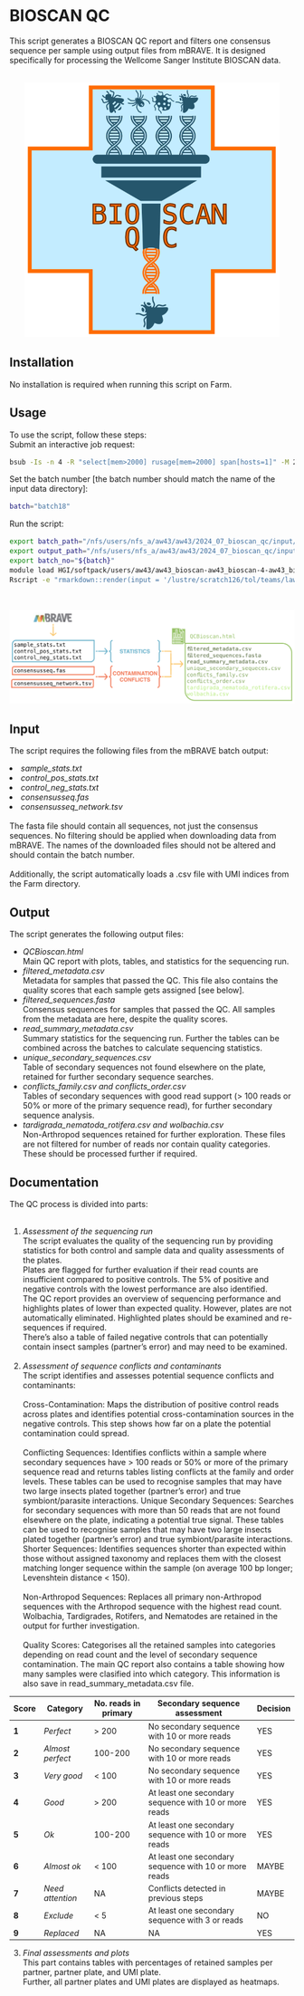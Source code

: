 # BIOSCAN QC
This script generates a BIOSCAN QC report and filters one consensus sequence per sample using output files from mBRAVE. It is designed specifically for processing the Wellcome Sanger Institute BIOSCAN data. <br> <br> 
<p align="center">
  <img src="./2024Sep_QC2.png" alt="QC Repor"/>
</p>

## Installation
No installation is required when running this script on Farm.
## Usage
To use the script, follow these steps:<br>Submit an interactive job request:<br>
```bash
bsub -Is -n 4 -R "select[mem>2000] rusage[mem=2000] span[hosts=1]" -M 2000 -G team222 bash
```
Set the batch number [the batch number should match the name of the input data directory]:<br>
```bash
batch="batch18"
```
Run the script:<br>
```bash
export batch_path="/nfs/users/nfs_a/aw43/aw43/2024_07_bioscan_qc/input/mbrave_batch_data/${batch}/"
export output_path="/nfs/users/nfs_a/aw43/aw43/2024_07_bioscan_qc/input/output/qc_reports/${batch}/"
export batch_no="${batch}"
module load HGI/softpack/users/aw43/aw43_bioscan-aw43_bioscan-4-aw43_bioscan-4/1
Rscript -e "rmarkdown::render(input = '/lustre/scratch126/tol/teams/lawniczak/users/aw43/2024_07_bioscan_qc/code/QCBioscan.Rmd', output_format = 'html_document', output_dir = Sys.getenv('output_path'))"
```
<br>
<p align="center">
  <img src="./2024Sep_QC.png" alt="QC Repor"/>
</p>

## Input
The script requires the following files from the mBRAVE batch output:
<i>
<li>sample_stats.txt 
</li>
<li>control_pos_stats.txt
</li>
<li>control_neg_stats.txt
</li>
<li>consensusseq.fas
</li>
<li>consensusseq_network.tsv
</li>
</i>
<br>
The fasta file should contain all sequences, not just the consensus sequences. No filtering should be applied when downloading data from mBRAVE. The names of the downloaded files should not be altered and should contain the batch number. <br><br>
Additionally, the script automatically loads a .csv file with UMI indices from the Farm directory. <br>

## Output
The script generates the following output files:
- <i>QCBioscan.html</i><br>Main QC report with plots, tables, and statistics for the sequencing run.
- <i>filtered_metadata.csv</i><br>Metadata for samples that passed the QC. This file also contains the quality scores that each sample gets assigned [see below].
- <i>filtered_sequences.fasta</i><br>Consensus sequences for samples that passed the QC. All samples from the metadata are here, despite the quality scores. 
- <i>read_summary_metadata.csv</i><br>Summary statistics for the sequencing run. Further the tables can be combined across the batches to calculate sequencing statistics. 
- <i>unique_secondary_sequences.csv</i><br>Table of secondary sequences not found elsewhere on the plate, retained for further secondary sequence searches.
- <i>conflicts_family.csv and conflicts_order.csv</i><br>Tables of secondary sequences with good read support (> 100 reads or 50% or more of the primary sequence read), for further secondary sequence analysis.
- <i>tardigrada_nematoda_rotifera.csv and wolbachia.csv</i><br>Non-Arthropod sequences retained for further exploration. These files are not filtered for number of reads nor contain quality categories. These should be processed further if required.

## Documentation
The QC process is divided into parts:<br><br>
1. <i>Assessment of the sequencing run</i><br>
The script evaluates the quality of the sequencing run by providing statistics for both control and sample data and quality assessments of the plates.<br>
Plates are flagged for further evaluation if their read counts are insufficient compared to positive controls. The 5% of positive and negative controls with the lowest performance are also identified. <br>
The QC report provides an overview of sequencing performance and highlights plates of lower than expected quality. However, plates are not automatically eliminated. Highlighted plates should be examined and re-sequences if required.<br>
There’s also a table of failed negative controls that can potentially contain insect samples (partner’s error) and may need to be examined. <br><br>
3. <i>Assessment of sequence conflicts and contaminants</i><br>
The script identifies and assesses potential sequence conflicts and contaminants:<br><br>
Cross-Contamination: Maps the distribution of positive control reads across plates and identifies potential cross-contamination sources in the negative controls. This step shows how far on a plate the potential contamination could spread. <br><br>
Conflicting Sequences: Identifies conflicts within a sample where secondary sequences have > 100 reads or 50% or more of the primary sequence read and returns tables listing conflicts at the family and order levels. These tables can be used to recognise samples that may have two large insects plated together (partner’s error) and true symbiont/parasite interactions.
Unique Secondary Sequences: Searches for secondary sequences with more than 50 reads that are not found elsewhere on the plate, indicating a potential true signal. These tables can be used to recognise samples that may have two large insects plated together (partner’s error) and true symbiont/parasite interactions.
Shorter Sequences: Identifies sequences shorter than expected within those without assigned taxonomy and replaces them with the closest matching longer sequence within the sample (on average 100 bp longer; Levenshtein distance < 150). <br><br>
Non-Arthropod Sequences: Replaces all primary non-Arthropod sequences with the Arthropod sequence with the highest read count. Wolbachia, Tardigrades, Rotifers, and Nematodes are retained in the output for further investigation. <br><br>
Quality Scores: Categorises all the retained samples into categories depending on read count and the level of secondary sequence contamination. The main QC report also contains a table showing how many samples were clasified into which category. This information is also save in read_summary_metadata.csv file.

| Score | Category       | No. reads in primary | Secondary sequence assessment                                | Decision                                |
|-------|----------------|----------------------|--------------------------------------------------------------|-----------------------------------------|
| <b>1</b>     | <i>Perfect</i>        | > 200                | No secondary sequence with 10 or more reads           |YES |
| <b>2</b>     | <i>Almost perfect</i> | 100-200              | No secondary sequence with 10 or more reads           |YES |
| <b>3</b>     | <i>Very good</i>      | < 100                | No secondary sequence with 10 or more reads           |YES |
| <b>4</b>     | <i>Good</i>           | > 200                | At least one secondary sequence with 10 or more reads |YES |
| <b>5</b>     | <i>Ok</i>             | 100-200              | At least one secondary sequence with 10 or more reads |YES |
| <b>6</b>     | <i>Almost ok</i>      | < 100                | At least one secondary sequence with 10 or more reads |MAYBE |
| <b>7</b>     | <i>Need attention</i> | NA                | Conflicts detected in previous steps                     |MAYBE |
| <b>8</b>     | <i>Exclude</i>        | < 5                  | At least one secondary sequence with 3 or reads       |NO |
| <b>9</b>     | <i>Replaced</i>       | NA                   | NA                                                    |YES |

3. <i>Final assessments and plots </i><br>
This part contains tables with percentages of retained samples per partner, partner plate, and UMI plate. <br>
Further, all partner plates and UMI plates are displayed as heatmaps.
